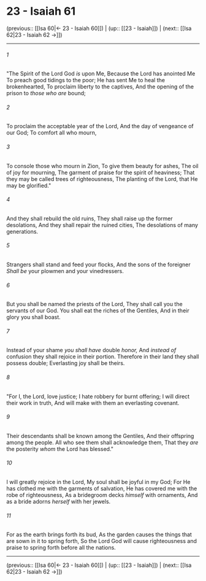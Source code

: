 # 23 - Isaiah 61

(previous:: [[Isa 60|← 23 - Isaiah 60]]) | (up:: [[23 - Isaiah]]) | (next:: [[Isa 62|23 - Isaiah 62 →]])

***


###### 1 
"The Spirit of the Lord God _is_ upon Me, Because the Lord has anointed Me To preach good tidings to the poor; He has sent Me to heal the brokenhearted, To proclaim liberty to the captives, And the opening of the prison to _those who are_ bound; 

###### 2 
To proclaim the acceptable year of the Lord, And the day of vengeance of our God; To comfort all who mourn, 

###### 3 
To console those who mourn in Zion, To give them beauty for ashes, The oil of joy for mourning, The garment of praise for the spirit of heaviness; That they may be called trees of righteousness, The planting of the Lord, that He may be glorified." 

###### 4 
And they shall rebuild the old ruins, They shall raise up the former desolations, And they shall repair the ruined cities, The desolations of many generations. 

###### 5 
Strangers shall stand and feed your flocks, And the sons of the foreigner _Shall be_ your plowmen and your vinedressers. 

###### 6 
But you shall be named the priests of the Lord, They shall call you the servants of our God. You shall eat the riches of the Gentiles, And in their glory you shall boast. 

###### 7 
Instead of your shame _you shall have_ double _honor,_ And _instead of_ confusion they shall rejoice in their portion. Therefore in their land they shall possess double; Everlasting joy shall be theirs. 

###### 8 
"For I, the Lord, love justice; I hate robbery for burnt offering; I will direct their work in truth, And will make with them an everlasting covenant. 

###### 9 
Their descendants shall be known among the Gentiles, And their offspring among the people. All who see them shall acknowledge them, That they _are_ the posterity _whom_ the Lord has blessed." 

###### 10 
I will greatly rejoice in the Lord, My soul shall be joyful in my God; For He has clothed me with the garments of salvation, He has covered me with the robe of righteousness, As a bridegroom decks _himself_ with ornaments, And as a bride adorns _herself_ with her jewels. 

###### 11 
For as the earth brings forth its bud, As the garden causes the things that are sown in it to spring forth, So the Lord God will cause righteousness and praise to spring forth before all the nations.

***

(previous:: [[Isa 60|← 23 - Isaiah 60]]) | (up:: [[23 - Isaiah]]) | (next:: [[Isa 62|23 - Isaiah 62 →]])
